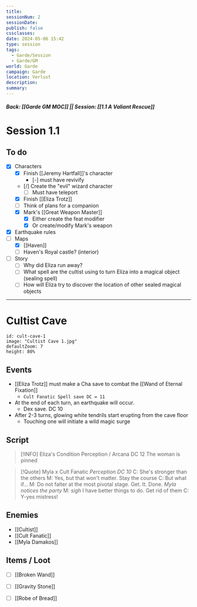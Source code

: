 ```yaml
---
title: 
sessionNum: 2
sessionDate: 
publish: false
cssclasses: 
date: 2024-05-06 15:42
type: session
tags:
  - Garde/Session
  - Garde/GM
world: Garde
campaign: Garde
location: Verlust
description: 
summary:
---
```

##### Back: [[Garde GM MOC]] || Session: [[1.1 A Valiant Rescue]]

# Session 1.1
## To do
- [x] Characters
	- [x] Finish [[Jeremy Hartfall]]'s character 
		- [-] must have revivify
	- [/] Create the "evil" wizard character
		- [ ] Must have teleport
	- [x] Finish [[Eliza Trotz]]
	- [ ] Think of plans for a companion
	- [x] Mark's [[Great Weapon Master]]
		- [x] Either create the feat modifier
		- [x] Or create/modify Mark's weapon
- [x] Earthquake rules
- [ ] Maps
	- [x] [[Haven]]
	- [ ] Haven's Royal castle? (interior)
- [ ] Story
	- [ ] Why did Eliza run away?
	- [ ] What spell are the cultist using to turn Eliza into a magical object (sealing spell)
	- [ ] How will Eliza try to discover the location of other sealed magical objects

---
# Cultist Cave

```leaflet
id: cult-cave-1
image: "Cultist Cave 1.jpg"
defaultZoom: 7
height: 80%
```

## Events
- [[Eliza Trotz]] must make a Cha save to combat the [[Wand of Eternal Fixation]]
	- `Cult Fanatic Spell save DC = 11`
- At the end of each turn, an earthquake will occur.
	- Dex save. DC 10
- After 2-3 turns, glowing white tendrils start erupting from the cave floor
	- Touching one will initiate a wild magic surge

## Script

> [!INFO] Eliza's Condition
> Perception / Arcana DC 12
> The woman is pinned

> [!Quote] Myla x Cult Fanatic
> *Perception DC 10*
> C: She's stronger than the others
> M: Yes, but that won't matter. Stay the course
> C: But what if...
> M: Do not falter at the most pivotal stage. Get. It. Done.
> *Myla notices the party*
> M: *sigh* I have better things to do. Get rid of them
> C: Y-yes mistress!


## Enemies
- [[Cultist]]
- [[Cult Fanatic]]
- [[Myla Damakos]]

## Items / Loot
- [ ] [[Broken Wand]]
- [ ] [[Gravity Stone]]
- [ ] [[Robe of Bread]]

